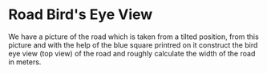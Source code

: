 # Road Bird's Eye View
We have a picture of the road which is taken from a tilted position, from this picture and with the help of the blue square printred on it construct the bird eye view (top view) of the road and roughly calculate the width of the road in meters. 
